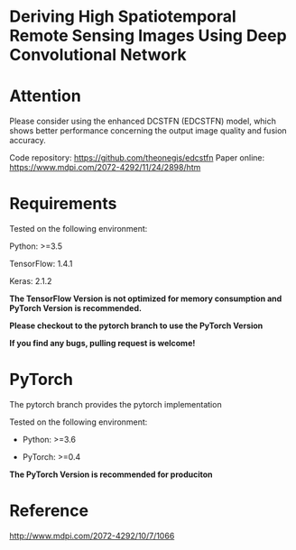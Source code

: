 # Deriving High Spatiotemporal Remote Sensing Images Using Deep Convolutional Network

# Attention

Please consider using the enhanced DCSTFN (EDCSTFN) model, which shows better performance concerning the output image quality and fusion accuracy.

Code repository: https://github.com/theonegis/edcstfn
Paper online: https://www.mdpi.com/2072-4292/11/24/2898/htm

# Requirements

Tested on the following environment:

Python: >=3.5

TensorFlow: 1.4.1

Keras: 2.1.2

**The TensorFlow Version is not optimized for memory consumption and PyTorch Version is recommended.**

**Please checkout to the pytorch branch to use the PyTorch Version**

**If you find any bugs, pulling request is welcome!**

# PyTorch

The pytorch branch provides the pytorch implementation

Tested on the following environment:

- Python: >=3.6

- PyTorch: >=0.4

**The PyTorch Version is recommended for produciton**

# Reference

http://www.mdpi.com/2072-4292/10/7/1066

